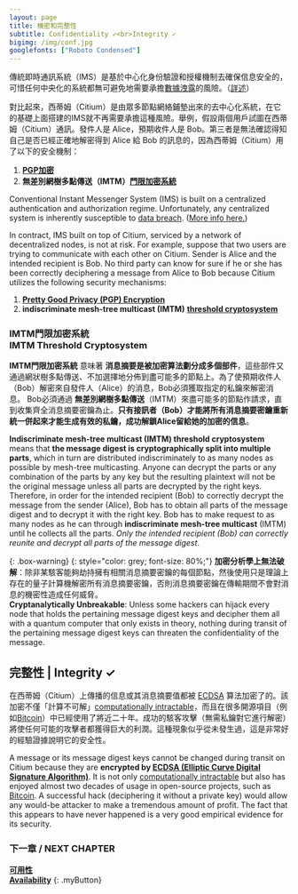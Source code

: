 ```yaml
---
layout: page
title: 機密和完整性
subtitle: Confidentiality ✓<br>Integrity ✓
bigimg: /img/conf.jpg
googlefonts: ["Roboto Condensed"]
---
```


傳統即時通訊系統（IMS）是基於中心化身份驗證和授權機制去確保信息安全的，可惜任何中央化的系統都無可避免地需要承擔[數據洩露](https://en.wikipedia.org/wiki/Data_breach)的風險。（[詳述](../fallible_providers)）

對比起來，西蒂姆（Citium）是由眾多節點網絡鋪墊出來的去中心化系統，在它的基礎上面搭建的IMS就不再需要承擔這種風險。舉例，假設兩個用戶試圖在西蒂姆（Citium）通訊。發件人是 Alice，預期收件人是 Bob。第三者是無法確認得知自己是否已經正確地解密得到 Alice 給 Bob 的訊息的，因為西蒂姆（Citium）用了以下的安全機制：

1. [**PGP加密**](https://zh.wikipedia.org/zh-tw/PGP)
2. __無差別網樹多點傳送（IMTM）__[**門限加密系統**](https://en.wikipedia.org/wiki/Threshold_cryptosystem)

Conventional Instant Messenger System (IMS) is built on a centralized authentication and authorization regime. Unfortunately, any centralized system is inherently susceptible to [data breach](https://en.wikipedia.org/wiki/Data_breach). ([More info here.](../fallible_providers))

In contract, IMS built on top of Citium, serviced by a network of decentralized nodes, is not at risk. For example, suppose that two users are trying to communicate with each other on Citium. Sender is Alice and the intended recipient is Bob. No third party can know for sure if he or she has been correctly deciphering a message from Alice to Bob because Citium utilizes the following security mechanisms:

1. [**Pretty Good Privacy (PGP) Encryption**](https://en.wikipedia.org/wiki/Pretty_Good_Privacy)
2. **indiscriminate mesh-tree multicast (IMTM)** [**threshold cryptosystem**](https://en.wikipedia.org/wiki/Threshold_cryptosystem)

### IMTM門限加密系統<br>IMTM Threshold Cryptosystem

**IMTM門限加密系統** 意味著 __消息摘要是被加密算法劃分成多個部件__，這些部件又通過網狀樹多點傳送、不加選擇地分佈到盡可能多的節點上。為了使預期收件人（Bob）解密來自發件人（Alice）的消息，Bob必須獲取指定的私鑰來解密消息。 Bob必須通過 __無差別網樹多點傳送__（IMTM）來盡可能多的節點作請求，直到收集齊全消息摘要密鑰為止。__只有接訊者（Bob）才能將所有消息摘要密鑰重新統一併起來才能生成有效的私鑰，成功解鎖Alice留給她的加密的信息__。

**Indiscriminate mesh-tree multicast (IMTM) threshold cryptosystem** means that __the message digest is cryptographically split into multiple parts__, which in turn are distributed indiscriminately to as many nodes as possible by mesh-tree multicasting. Anyone can decrypt the parts or any combination of the parts by any key but the resulting plaintext will not be the original message unless all parts are decrypted by the right keys. Therefore, in order for the intended recipient (Bob) to correctly decrypt the message from the sender (Alice), Bob has to obtain all parts of the message digest and to decrypt it with the right key. Bob has to make request to as many nodes as he can through **indiscriminate mesh-tree multicast** (IMTM) until he collects all the parts. _Only the intended recipient (Bob) can correctly reunite and decrypt all parts of the message digest_.

{: .box-warning}
{: style="color: grey; font-size: 80%;"}
__加密分析學上無法破解__：除非某駭客能夠劫持擁有相關消息摘要密鑰的每個節點，然後使用只是理論上存在的量子計算機解密所有消息摘要密鑰，否則消息摘要密鑰在傳輸期間不會對消息的機密性造成任何威脅。
<br>
__Cryptanalytically Unbreakable__: Unless some hackers can hijack every node that holds the pertaining message digest keys and decipher them all with a quantum computer that only exists in theory, nothing during transit of the pertaining message digest keys can threaten the confidentiality of the message.

## 完整性 | Integrity ✓

在西蒂姆（Citium）上傳播的信息或其消息摘要值都被 [ECDSA](https://en.wikipedia.org/wiki/Elliptic_Curve_Digital_Signature_Algorithm) 算法加密了的。該加密不僅「計算不可解」[computationally intractable](https://en.wikipedia.org/wiki/Computational_complexity_theory#Intractability)，而且在很多開源項目（例如[Bitcoin](https://en.wikipedia.org/wiki/Bitcoin)）中已經使用了將近二十年。成功的駭客攻擊（無需私鑰對它進行解密）將使任何可能的攻擊者都獲得巨大的利潤。這種現象似乎從未發生過，這是非常好的經驗證據說明它的安全性。

A message or its message digest keys cannot be changed during transit on Citium because they are __encrypted by [ECDSA (Elliptic Curve Digital Signature Algorithm)](https://en.wikipedia.org/wiki/Elliptic_Curve_Digital_Signature_Algorithm)__. It is not only [computationally intractable](https://en.wikipedia.org/wiki/Computational_complexity_theory#Intractability) but also has enjoyed almost two decades of usage in open-source projects, such as [Bitcoin](https://en.wikipedia.org/wiki/Bitcoin). A successful hack (deciphering it without a private key) would allow any would-be attacker to make a tremendous amount of profit. The fact that this appears to have never happened is a very good empirical evidence for its security.

### 下一章 / NEXT CHAPTER
[**可用性**](../availability)<br>
[**Availability**](../availability)
{: .myButton}
